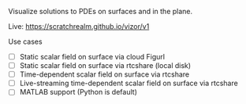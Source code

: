Visualize solutions to PDEs on surfaces and in the plane.

Live:
https://scratchrealm.github.io/vizor/v1

Use cases
- [ ] Static scalar field on surface via cloud Figurl
- [ ] Static scalar field on surface via rtcshare (local disk)
- [ ] Time-dependent scalar field on surface via rtcshare
- [ ] Live-streaming time-dependent scalar field on surface via rtcshare
- [ ] MATLAB support (Python is default)